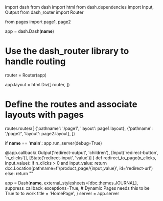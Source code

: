 import dash
from dash import html
from dash.dependencies import Input, Output
from dash_router import Router

from pages import page1, page2

app = dash.Dash(__name__)

# Use the dash_router library to handle routing
router = Router(app)

app.layout = html.Div([
    router,
])

# Define the routes and associate layouts with pages
router.routes([
    {'pathname': '/page1', 'layout': page1.layout},
    {'pathname': '/page2', 'layout': page2.layout},
])

if __name__ == '__main__':
    app.run_server(debug=True)






@app.callback(
    Output('redirect-output', 'children'),
    [Input('redirect-button', 'n_clicks')],
    [State('redirect-input', 'value')]
)
def redirect_to_page(n_clicks, input_value):
    if n_clicks > 0 and input_value:
        return dcc.Location(pathname=f'/product_page/{input_value}', id='redirect-url')
    else:
        return ""


app = Dash(__name__, 
           external_stylesheets=[dbc.themes.JOURNAL], 
           suppress_callback_exceptions=True,                # Dynamic Pages needs this to be True to to work
           title = 'HomePage',
           )
server = app.server
